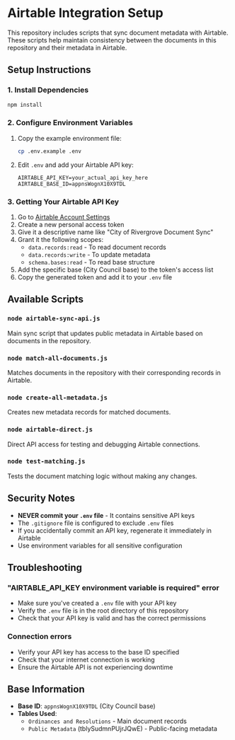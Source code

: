 # Airtable Integration Setup

This repository includes scripts that sync document metadata with Airtable. These scripts help maintain consistency between the documents in this repository and their metadata in Airtable.

## Setup Instructions

### 1. Install Dependencies

```bash
npm install
```

### 2. Configure Environment Variables

1. Copy the example environment file:
   ```bash
   cp .env.example .env
   ```

2. Edit `.env` and add your Airtable API key:
   ```
   AIRTABLE_API_KEY=your_actual_api_key_here
   AIRTABLE_BASE_ID=appnsWognX10X9TDL
   ```

### 3. Getting Your Airtable API Key

1. Go to [Airtable Account Settings](https://airtable.com/create/tokens)
2. Create a new personal access token
3. Give it a descriptive name like "City of Rivergrove Document Sync"
4. Grant it the following scopes:
   - `data.records:read` - To read document records
   - `data.records:write` - To update metadata
   - `schema.bases:read` - To read base structure
5. Add the specific base (City Council base) to the token's access list
6. Copy the generated token and add it to your `.env` file

## Available Scripts

### `node airtable-sync-api.js`
Main sync script that updates public metadata in Airtable based on documents in the repository.

### `node match-all-documents.js`
Matches documents in the repository with their corresponding records in Airtable.

### `node create-all-metadata.js`
Creates new metadata records for matched documents.

### `node airtable-direct.js`
Direct API access for testing and debugging Airtable connections.

### `node test-matching.js`
Tests the document matching logic without making any changes.

## Security Notes

- **NEVER commit your `.env` file** - It contains sensitive API keys
- The `.gitignore` file is configured to exclude `.env` files
- If you accidentally commit an API key, regenerate it immediately in Airtable
- Use environment variables for all sensitive configuration

## Troubleshooting

### "AIRTABLE_API_KEY environment variable is required" error
- Make sure you've created a `.env` file with your API key
- Verify the `.env` file is in the root directory of this repository
- Check that your API key is valid and has the correct permissions

### Connection errors
- Verify your API key has access to the base ID specified
- Check that your internet connection is working
- Ensure the Airtable API is not experiencing downtime

## Base Information

- **Base ID**: `appnsWognX10X9TDL` (City Council base)
- **Tables Used**:
  - `Ordinances and Resolutions` - Main document records
  - `Public Metadata` (tblySudmnPUjrJQwE) - Public-facing metadata